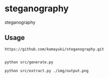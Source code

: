 # steganography
steganography

## Usage
```
https://github.com/komayuki/steganography.git   


python src/generate.py

python src/extract.py ./img/output.png

```
